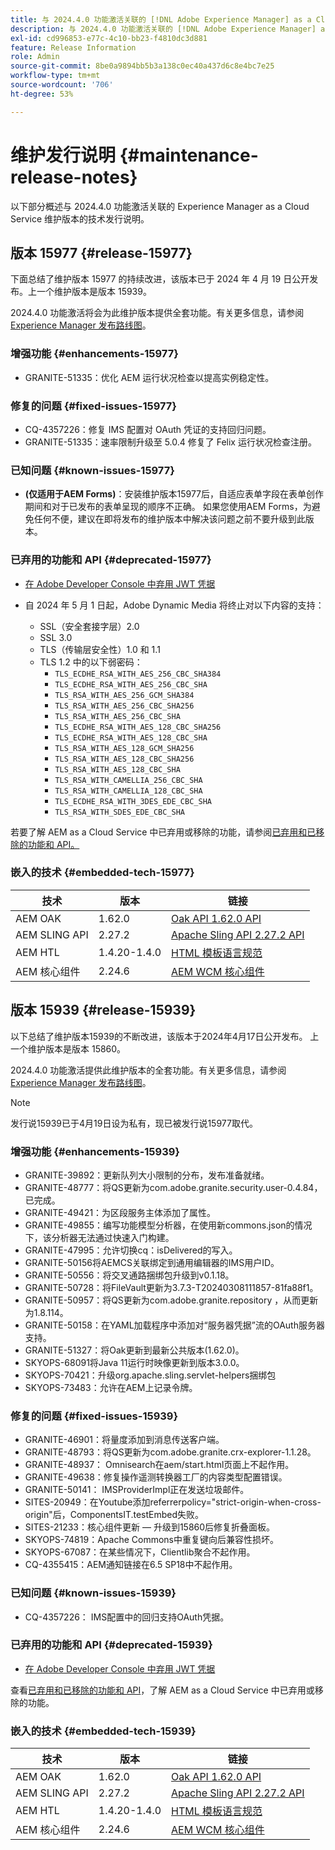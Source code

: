 ```yaml
---
title: 与 2024.4.0 功能激活关联的 [!DNL Adobe Experience Manager] as a Cloud Service 的维护发行说明。
description: 与 2024.4.0 功能激活关联的 [!DNL Adobe Experience Manager] as a Cloud Service 的维护发行说明。
exl-id: cd996853-e77c-4c10-bb23-f4810dc3d881
feature: Release Information
role: Admin
source-git-commit: 8be0a9894bb5b3a138c0ec40a437d6c8e4bc7e25
workflow-type: tm+mt
source-wordcount: '706'
ht-degree: 53%

---
```


# 维护发行说明 {#maintenance-release-notes}

以下部分概述与 2024.4.0 功能激活关联的 Experience Manager as a Cloud Service 维护版本的技术发行说明。

## 版本 15977 {#release-15977}

下面总结了维护版本 15977 的持续改进，该版本已于 2024 年 4 月 19 日公开发布。上一个维护版本是版本 15939。

2024.4.0 功能激活将会为此维护版本提供全套功能。有关更多信息，请参阅[&#x200B; Experience Manager 发布路线图](https://experienceleague.adobe.com/docs/experience-manager-release-information/aem-release-updates/update-releases-roadmap.html?lang=zh-Hans)。

### 增强功能 {#enhancements-15977}

* GRANITE-51335：优化 AEM 运行状况检查以提高实例稳定性。

### 修复的问题 {#fixed-issues-15977}

* CQ-4357226：修复 IMS 配置对 OAuth 凭证的支持回归问题。
* GRANITE-51335：速率限制升级至 5.0.4 修复了 Felix 运行状况检查注册。

### 已知问题 {#known-issues-15977}

* **(仅适用于AEM Forms)**：安装维护版本15977后，自适应表单字段在表单创作期间和对于已发布的表单呈现的顺序不正确。 如果您使用AEM Forms，为避免任何不便，建议在即将发布的维护版本中解决该问题之前不要升级到此版本。

### 已弃用的功能和 API {#deprecated-15977}

* [在 Adobe Developer Console 中弃用 JWT 凭据](/help/security/jwt-credentials-deprecation-in-adobe-developer-console.md)

* 自 2024 年 5 月 1 日起，Adobe Dynamic Media 将终止对以下内容的支持：

   * SSL（安全套接字层）2.0
   * SSL 3.0
   * TLS（传输层安全性）1.0 和 1.1
   * TLS 1.2 中的以下弱密码：
      * `TLS_ECDHE_RSA_WITH_AES_256_CBC_SHA384`
      * `TLS_ECDHE_RSA_WITH_AES_256_CBC_SHA`
      * `TLS_RSA_WITH_AES_256_GCM_SHA384`
      * `TLS_RSA_WITH_AES_256_CBC_SHA256`
      * `TLS_RSA_WITH_AES_256_CBC_SHA`
      * `TLS_ECDHE_RSA_WITH_AES_128_CBC_SHA256`
      * `TLS_ECDHE_RSA_WITH_AES_128_CBC_SHA`
      * `TLS_RSA_WITH_AES_128_GCM_SHA256`
      * `TLS_RSA_WITH_AES_128_CBC_SHA256`
      * `TLS_RSA_WITH_AES_128_CBC_SHA`
      * `TLS_RSA_WITH_CAMELLIA_256_CBC_SHA`
      * `TLS_RSA_WITH_CAMELLIA_128_CBC_SHA`
      * `TLS_ECDHE_RSA_WITH_3DES_EDE_CBC_SHA`
      * `TLS_RSA_WITH_SDES_EDE_CBC_SHA`

若要了解 AEM as a Cloud Service 中已弃用或移除的功能，请参阅[已弃用和已移除的功能和 API。](/help/release-notes/deprecated-removed-features.md)

### 嵌入的技术 {#embedded-tech-15977}

| 技术 | 版本 | 链接 |
|---|---|---|
| AEM OAK | 1.62.0 | [Oak API 1.62.0 API](https://www.javadoc.io/doc/org.apache.jackrabbit/oak-api/1.62.0/index.html) |
| AEM SLING API | 2.27.2 | [Apache Sling API 2.27.2 API](https://www.javadoc.io/doc/org.apache.sling/org.apache.sling.api/latest/index.html) |
| AEM HTL | 1.4.20-1.4.0 | [HTML 模板语言规范](https://github.com/adobe/htl-spec) |
| AEM 核心组件 | 2.24.6 | [AEM WCM 核心组件](https://github.com/adobe/aem-core-wcm-components) |

## 版本 15939 {#release-15939}

以下总结了维护版本15939的不断改进，该版本于2024年4月17日公开发布。 上一个维护版本是版本 15860。

2024.4.0 功能激活提供此维护版本的全套功能。有关更多信息，请参阅 [Experience Manager 发布路线图](https://experienceleague.adobe.com/docs/experience-manager-release-information/aem-release-updates/update-releases-roadmap.html?lang=zh-Hans)。

>[!NOTE]
>
>发行说15939已于4月19日设为私有，现已被发行说15977取代。

### 增强功能 {#enhancements-15939}

* GRANITE-39892：更新队列大小限制的分布，发布准备就绪。
* GRANITE-48777：将QS更新为com.adobe.granite.security.user-0.4.84，已完成。
* GRANITE-49421：为区段服务主体添加了属性。
* GRANITE-49855：编写功能模型分析器，在使用新commons.json的情况下，该分析器无法通过快速入门构建。
* GRANITE-47995：允许切换cq：isDelivered的写入。
* GRANITE-50156将AEMCS关联绑定到通用编辑器的IMS用户ID。
* GRANITE-50556：将交叉通路捆绑包升级到v0.1.18。
* GRANITE-50728：将FileVault更新为3.7.3-T20240308111857-81fa88f1。
* GRANITE-50957：将QS更新为com.adobe.granite.repository ，从而更新为1.8.114。
* GRANITE-50158：在YAML加载程序中添加对“服务器凭据”流的OAuth服务器支持。
* GRANITE-51327：将Oak更新到最新公共版本(1.62.0)。
* SKYOPS-68091将Java 11运行时映像更新到版本3.0.0。
* SKYOPS-70421：升级org.apache.sling.servlet-helpers捆绑包
* SKYOPS-73483：允许在AEM上记录令牌。

### 修复的问题 {#fixed-issues-15939}

* GRANITE-46901：将量度添加到消息传送客户端。
* GRANITE-48793：将QS更新为com.adobe.granite.crx-explorer-1.1.28。
* GRANITE-48937： Omnisearch在aem/start.html页面上不起作用。
* GRANITE-49638：修复操作遥测转换器工厂的内容类型配置错误。
* GRANITE-50141： IMSProviderImpl正在发送垃圾邮件。
* SITES-20949：在Youtube添加referrerpolicy=&quot;strict-origin-when-cross-origin&quot;后，ComponentsIT.testEmbed失败。
* SITES-21233：核心组件更新 — 升级到15860后修复折叠面板。
* SKYOPS-74819：Apache Commons中重复键向后兼容性损坏。
* SKYOPS-67087：在某些情况下，Clientlib聚合不起作用。
* CQ-4355415：AEM通知链接在6.5 SP18中不起作用。

### 已知问题 {#known-issues-15939}

* CQ-4357226： IMS配置中的回归支持OAuth凭据。

### 已弃用的功能和 API {#deprecated-15939}

* [在 Adobe Developer Console 中弃用 JWT 凭据](/help/security/jwt-credentials-deprecation-in-adobe-developer-console.md)

查看[已弃用和已移除的功能和 API](/help/release-notes/deprecated-removed-features.md)，了解 AEM as a Cloud Service 中已弃用或移除的功能。

### 嵌入的技术 {#embedded-tech-15939}

| 技术 | 版本 | 链接 |
|---|---|---|
| AEM OAK | 1.62.0 | [Oak API 1.62.0 API](https://www.javadoc.io/doc/org.apache.jackrabbit/oak-api/1.62.0/index.html) |
| AEM SLING API | 2.27.2 | [Apache Sling API 2.27.2 API](https://www.javadoc.io/doc/org.apache.sling/org.apache.sling.api/latest/index.html) |
| AEM HTL | 1.4.20-1.4.0 | [HTML 模板语言规范](https://github.com/adobe/htl-spec) |
| AEM 核心组件 | 2.24.6 | [AEM WCM 核心组件](https://github.com/adobe/aem-core-wcm-components) |
